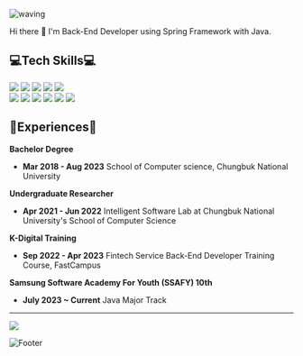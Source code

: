 ![waving](https://capsule-render.vercel.app/api?type=waving&height=300&text=SeongMok%20Lee&fontColor=FFFFFF&animation=twinkling&fontAlign=50&fontAlignY=40&color=0:BCE3FD,100:C091F6&section=header)
</br>

Hi there 👋 I'm Back-End Developer using Spring Framework with Java.  </br>


<div align = left>

## 💻Tech Skills💻

  <img src="https://img.shields.io/badge/java-007396?style=for-the-badge&logo=java&logoColor=white">
  <img src="https://img.shields.io/badge/Spring Boot-6DB33F?style=for-the-badge&logo=Spring Boot&logoColor=white">
  <img src="https://img.shields.io/badge/Spring-6DB33F?style=for-the-badge&logo=Spring&logoColor=white">
  <img src="https://img.shields.io/badge/Spring Data JPA-6DB33F?style=for-the-badge&logo=Spring Data JPA&logoColor=white"> 
  <img src="https://img.shields.io/badge/MyBatis-D14836?style=for-the-badge&logo=MyBatis&logoColor=white">
  </br>
  <img src="https://img.shields.io/badge/Git-F05032?style=for-the-badge&logo=Git&logoColor=white">
  <img src="https://img.shields.io/badge/Thymeleaf-005F0F?style=for-the-badge&logo=Thymeleaf&logoColor=white">  
  <img src="https://img.shields.io/badge/MySQL-4479A1?style=for-the-badge&logo=MySQL&logoColor=white">
  <img src="https://img.shields.io/badge/Linux-FCC624?style=for-the-badge&logo=Linux&logoColor=white">
  <img src="https://img.shields.io/badge/Amazon AWS-232F3E?style=for-the-badge&logo=Amazon AWS&logoColor=white">
  <img src="https://img.shields.io/badge/Amazon EC2-FF9900?style=for-the-badge&logo=Amazon EC2&logoColor=white">



## 🌱Experiences🌱

**Bachelor Degree**
- **Mar 2018 - Aug 2023** School of Computer science, Chungbuk National University</br>

**Undergraduate Researcher**
- **Apr 2021 - Jun 2022** Intelligent Software Lab at Chungbuk National University's School of Computer Science

**K-Digital Training**
- **Sep 2022 - Apr 2023** Fintech Service Back-End Developer Training Course, FastCampus

**Samsung Software Academy For Youth (SSAFY) 10th**
- **July 2023 ~ Current** Java Major Track
---

<img align='center' src="https://github-readme-stats.vercel.app/api?username=CocoIsCat">
</div>

<!--
**CocoIsCat/CocoIsCat** is a ✨ _special_ ✨ repository because its `README.md` (this file) appears on your GitHub profile.
Here are some ideas to get you started:

- 🔭 I’m currently working on ...
- 🌱 I’m currently learning ...
- 👯 I’m looking to collaborate on ...
- 🤔 I’m looking for help with ...
- 💬 Ask me about ...
- 📫 How to reach me: ...
- 😄 Pronouns: ...
- ⚡ Fun fact: ...
-->


![Footer](https://capsule-render.vercel.app/api?type=waving&color=0:C091F6,100:BCE3FD&text=%20%20&fontAlign=30&height=250&section=footer)
